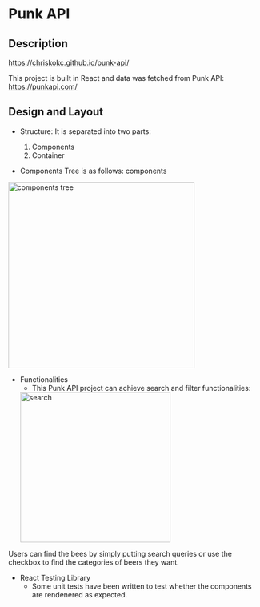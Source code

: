 # Punk API

## Description

https://chriskokc.github.io/punk-api/

This project is built in React and data was fetched from Punk API: https://punkapi.com/

## Design and Layout

- Structure:
  It is separated into two parts:

  1. Components
  2. Container

- Components Tree is as follows:
components 
<img width="372" alt="components tree" src="https://user-images.githubusercontent.com/87203804/182157675-009b0c72-9581-4fa1-a2e6-8c7acbbec2ff.png">

- Functionalities
  - This Punk API project can achieve search and filter functionalities:
  <img width="300" alt="search" src="https://user-images.githubusercontent.com/87203804/182158046-a135da45-5e85-4344-b35b-7eb5a12559c2.png">

Users can find the bees by simply putting search queries or use the checkbox to find the categories of beers they want.

- React Testing Library
  - Some unit tests have been written to test whether the components are rendenered as expected.
